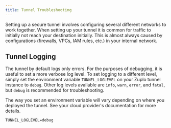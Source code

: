 ```yaml
---
title: Tunnel Troubleshooting
---
```


Setting up a secure tunnel involves configuring several different networks to
work together. When setting up your tunnel it is common for traffic to initially
not reach your destination initially. This is almost always caused by
configurations (firewalls, VPCs, IAM rules, etc.) in your internal network.

## Tunnel Logging

The tunnel by default logs only errors. For the purposes of debugging, it is
useful to set a more verbose log level. To set logging to a different level,
simply set the environment variable `TUNNEL_LOGLEVEL` on your Zuplo tunnel
instance to `debug`. Other log levels available are `info`, `warn`, `error`, and
`fatal`, but `debug` is recommended for troubleshooting.

The way you set an environment variable will vary depending on where you
deployed the tunnel. See your cloud provider's documentation for more details.

```txt
TUNNEL_LOGLEVEL=debug
```
